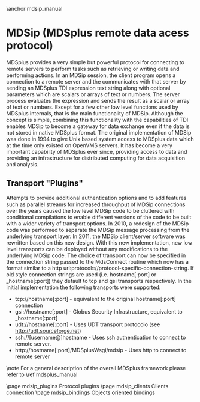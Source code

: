 \anchor mdsip_manual


MDSip (MDSplus remote data acess protocol)
==========================================

MDSplus provides a very simple but powerful protocol for connecting to remote
servers to perform tasks such as retrieving or writing data and performing actions.
In an MDSip session, the client program opens a connection to a remote server and
the communicates with that server by sending an MDSplus TDI expression text string
along with optional parameters which are scalars or arrays of text or numbers.
The server process evaluates the expression and sends the result as a scalar or
array of text or numbers. Except for a few other low level functions used by
MDSplus internals, that is the main functionality of MDSip. Although the concept
is simple, combining this functionality with the capabilities of TDI enables MDSip
to become a gateway for data exchange even if the data is not stored in native
MDSplus format. The original implementation of MDSip was done in 1994 to give
Unix based system access to MDSplus data which at the time only existed on
OpenVMS servers. It has become a very important capability of MDSplus ever since,
providing access to data and providing an infrastructure for distributed computing
for data acquisition and analysis.





Transport "Plugins"
-------------------

Attempts to provide additional authentication options and to add features such as
parallel streams for increased throughput of MDSip connections over the years caused
the low level MDSip code to be cluttered with conditional compilations to enable
different versions of the code to be built with a wider variety of transport options.
In 2010, a redesign of the MDSip code was performed to separate the MDSip message
processing from the underlying transport layer. In 2011, the MDSip client/server
software was rewritten based on this new design. With this new implementation, new
low level transports can be deployed without any modifications to the underlying
MDSip code. The choice of transport can now be specified in the connection string
passed to the MdsConnect routine which now has a format similar to a http
url:protocol:://protocol-specific-connection-string.
If old style connection strings are used (i.e. hostname[:port] or _hostname[:port])
they default to tcp and gsi transports respectively. In the initial implementation
the following transports were supported:

  * tcp://hostname[:port] - equivalent to the original hostname[:port] connection
  * gsi://hostname[:port] - Globus Security Infrastructure, equivalent to _hostname[:port]
  * udt://hostname[:port] - Uses UDT transport protocolo (see http://udt.sourceforge.net)
  * ssh://[username@]hostname - Uses ssh authentication to connect to remote server.
  * http://hostname[:port]/MDSplusWsgi/mdsip - Uses http to connect to remote server


\note For a general description of the overall MDSplus framework please refer to 
\ref mdsplus_manual





\page mdsip_plugins  Protocol plugins
\page mdsip_clients  Clients connection
\page mdsip_bindings Objects oriented bindings
